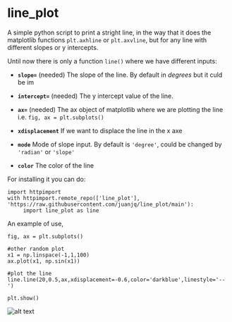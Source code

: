 # line_plot
A simple python script to print a stright line, in the way that it does the matplotlib functions `plt.axhline` or `plt.axvline`, but for any line with different slopes or y intercepts.

Until now there is only a function  `line()` where we have different inputs:

* **`slope=`** (needed) The slope of the line. By default in *degrees* but it culd be im

* **`intercept=`** (needed) The y intercept value of the line.

* **`ax=`** (needed) The ax object of matplotlib where we are plotting the line i.e. `fig, ax = plt.subplots()`

* **`xdisplacement`** If we want to displace the line in the x axe

* **`mode`** Mode of slope input. By default is `'degree'`, could be changed by `'radian'` or `'slope'`

* **`color`** The color of the line


For installing it you can do:

```
import httpimport
with httpimport.remote_repo(['line_plot'], 'https://raw.githubusercontent.com/juanjq/line_plot/main'):
     import line_plot as line
```

An example of use,

```
fig, ax = plt.subplots()

#other random plot
x1 = np.linspace(-1,1,100)
ax.plot(x1, np.sin(x1))

#plot the line
line.line(20,0.5,ax,xdisplacement=-0.6,color='darkblue',linestyle='--')

plt.show() 
```

![alt text](https://github.com/juanjq/line_plot/blob/main/data/line.png?raw=true)
